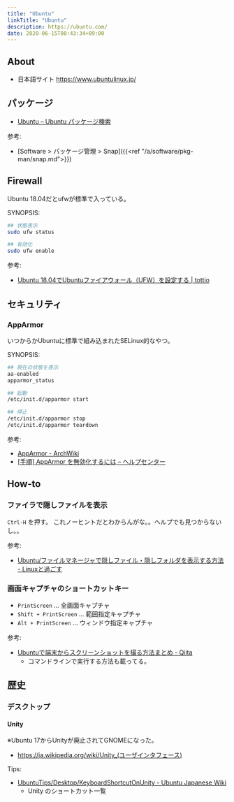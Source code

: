 ```yaml
---
title: "Ubuntu"
linkTitle: "Ubuntu"
description: https://ubuntu.com/
date: 2020-06-15T00:43:34+09:00
---
```


## About

- 日本語サイト https://www.ubuntulinux.jp/

## パッケージ

- [Ubuntu – Ubuntu パッケージ検索](https://packages.ubuntu.com/ja/)

参考:

- [Software > パッケージ管理 > Snap]({{<ref "/a/software/pkg-man/snap.md">}})

## Firewall

Ubuntu 18.04だとufwが標準で入っている。

SYNOPSIS:

```Bash
## 状態表示
sudo ufw status

## 有効化
sudo ufw enable
```

参考:

- [Ubuntu 18.04でUbuntuファイアウォール（UFW）を設定する | tottio](https://server.tottio.net/archives/296)


## セキュリティ
### AppArmor

いつからかUbuntuに標準で組み込まれたSELinux的なやつ。

SYNOPSIS:

```Bash
## 現在の状態を表示
aa-enabled
apparmor_status

## 起動
/etc/init.d/apparmor start

## 停止
/etc/init.d/apparmor stop
/etc/init.d/apparmor teardown
```

参考:
- [AppArmor - ArchWiki](https://wiki.archlinux.jp/index.php/AppArmor)
- [\[手順\] AppArmor を無効化するには – ヘルプセンター](https://support.plesk.com/hc/ja/articles/213909965--%E6%89%8B%E9%A0%86-AppArmor-%E3%82%92%E7%84%A1%E5%8A%B9%E5%8C%96%E3%81%99%E3%82%8B%E3%81%AB%E3%81%AF)

## How-to
### ファイラで隠しファイルを表示

`Ctrl-H` を押す。
これノーヒントだとわからんがな。。ヘルプでも見つからないし。。

参考:

- [Ubuntu/ファイルマネージャで隠しファイル・隠しフォルダを表示する方法 - Linuxと過ごす](https://linux.just4fun.biz/?Ubuntu/%E3%83%95%E3%82%A1%E3%82%A4%E3%83%AB%E3%83%9E%E3%83%8D%E3%83%BC%E3%82%B8%E3%83%A3%E3%81%A7%E9%9A%A0%E3%81%97%E3%83%95%E3%82%A1%E3%82%A4%E3%83%AB%E3%83%BB%E9%9A%A0%E3%81%97%E3%83%95%E3%82%A9%E3%83%AB%E3%83%80%E3%82%92%E8%A1%A8%E7%A4%BA%E3%81%99%E3%82%8B%E6%96%B9%E6%B3%95)

### 画面キャプチャのショートカットキー

- `PrintScreen` ... 全画面キャプチャ
- `Shift + PrintScreen` ... 範囲指定キャプチャ
- `Alt + PrintScreen` ... ウィンドウ指定キャプチャ

参考:
- [Ubuntuで端末からスクリーンショットを撮る方法まとめ - Qiita](http://qiita.com/yas-nyan/items/80f2db8c4bdf4c8e87b8)
  - コマンドラインで実行する方法も載ってる。

## 歴史
### デスクトップ
#### Unity

※Ubuntu 17からUnityが廃止されてGNOMEになった。

- https://ja.wikipedia.org/wiki/Unity_(ユーザインタフェース)

Tips:
- [UbuntuTips/Desktop/KeyboardShortcutOnUnity - Ubuntu Japanese Wiki](https://wiki.ubuntulinux.jp/UbuntuTips/Desktop/KeyboardShortcutOnUnity)
  - Unity のショートカット一覧

